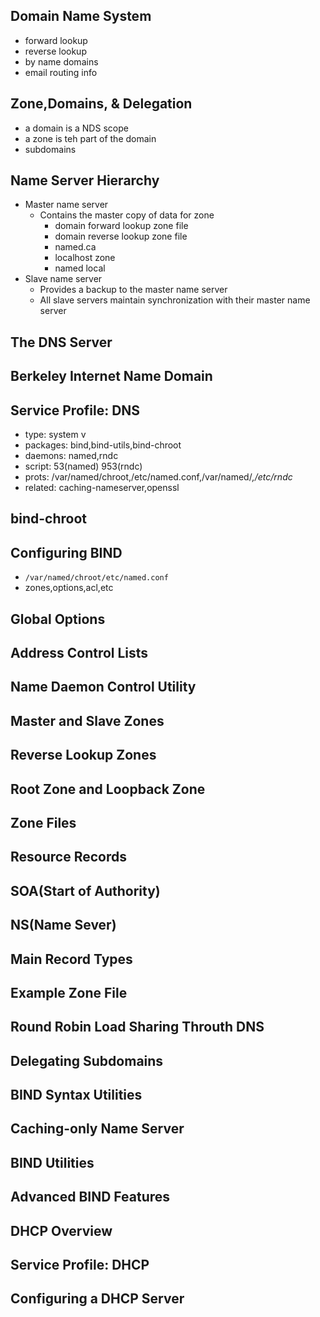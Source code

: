 ## Domain Name System  
- forward lookup  
- reverse lookup  
- by name domains  
- email routing info  

## Zone,Domains, & Delegation  
- a domain is a NDS scope  
- a zone is teh part of the domain  
- subdomains  

## Name Server Hierarchy  
- Master name server  
	- Contains the master copy of data for zone  
		- domain forward lookup zone file  
		- domain reverse lookup zone file  
		- named.ca  
		- localhost zone  
		- named local  
- Slave name server  
	- Provides a backup to the master name server  
	- All slave servers maintain synchronization with their master name server	  

## The DNS Server  
## Berkeley Internet Name Domain  
## Service Profile: DNS  
- type: 		system v  
- packages:	bind,bind-utils,bind-chroot  
- daemons:	named,rndc  
- script:	53(named) 953(rndc)  
- prots:	/var/named/chroot,/etc/named.conf,/var/named/*,/etc/rndc*
- related:	caching-nameserver,openssl  

## bind-chroot  
## Configuring BIND  
- `/var/named/chroot/etc/named.conf`  
- zones,options,acl,etc
## Global Options  

## Address Control Lists  
## Name Daemon Control Utility  
## Master and Slave Zones  
## Reverse Lookup Zones  
## Root Zone and Loopback Zone  
## Zone Files  
## Resource Records  
## SOA(Start of Authority)  
## NS(Name Sever)  
## Main Record Types  
## Example Zone File  
## Round Robin Load Sharing Throuth DNS  
## Delegating Subdomains  
## BIND Syntax Utilities  
## Caching-only Name Server  
## BIND Utilities  
## Advanced BIND Features  
## DHCP Overview  
## Service Profile: DHCP  
## Configuring a DHCP Server  
